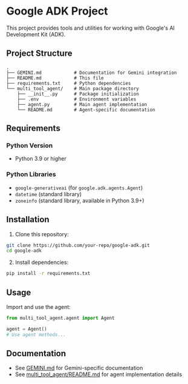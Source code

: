 # Google ADK Project

This project provides tools and utilities for working with Google's AI Development Kit (ADK).

## Project Structure

```
.
├── GEMINI.md            # Documentation for Gemini integration
├── README.md            # This file
├── requirements.txt     # Python dependencies
└── multi_tool_agent/    # Main package directory
    ├── __init__.py      # Package initialization
    ├── .env             # Environment variables
    ├── agent.py         # Main agent implementation
    └── README.md        # Agent-specific documentation
```

## Requirements

### Python Version
- Python 3.9 or higher

### Python Libraries
- `google-generativeai` (for `google.adk.agents.Agent`)
- `datetime` (standard library)
- `zoneinfo` (standard library, available in Python 3.9+)

## Installation

1. Clone this repository:
```bash
git clone https://github.com/your-repo/google-adk.git
cd google-adk
```

2. Install dependencies:
```bash
pip install -r requirements.txt
```

## Usage

Import and use the agent:
```python
from multi_tool_agent.agent import Agent

agent = Agent()
# Use agent methods...
```

## Documentation

- See [GEMINI.md](GEMINI.md) for Gemini-specific documentation
- See [multi_tool_agent/README.md](multi_tool_agent/README.md) for agent implementation details
